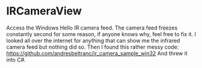# IRCameraView

Access the Windows Hello IR camera feed.
The camera feed freezes constantly second for some reason, if anyone knows why, feel free to fix it.
I looked all over the internet for anything that can show me the infrared camera feed but nothing did so.
Then I found this rather messy code: https://github.com/andresbeltranc/ir_camera_sample_win32
And threw it into C#.
